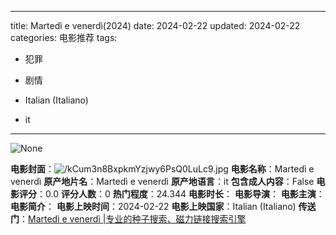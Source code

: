 
---
title: Martedì e venerdì(2024)
date: 2024-02-22
updated: 2024-02-22
categories: 电影推荐
tags:

- 犯罪
- 剧情

- Italian (Italiano)
- it
---

<img src="https://image.tmdb.org/t/p/originalNone" alt="None" title="None">

**电影封面**：<img src="https://image.tmdb.org/t/p/w200/kCum3n8BxpkmYzjwy6PsQ0LuLc9.jpg" alt="/kCum3n8BxpkmYzjwy6PsQ0LuLc9.jpg" title="/kCum3n8BxpkmYzjwy6PsQ0LuLc9.jpg">
**电影名称**：Martedì e venerdì
**原产地片名**：Martedì e venerdì
**原产地语言**：it
**包含成人内容**：False
**电影评分**：0.0
**评分人数**：0
**热门程度**：24.344
**电影时长**：
**电影导演**：
**电影主演**：
**电影简介**：
**电影上映时间**：2024-02-22
**电影上映国家**：Italian (Italiano)
**传送门**：[Martedì e venerdì |专业的种子搜索、磁力链接搜索引擎](https://movie.amd794.com:2083/?search=Marted%C3%AC%20e%20venerd%C3%AC&ordering=&mode=match_phrase&page_size=10&page=1)

